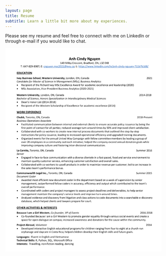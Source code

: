 ```yaml
---
layout: page
title: Resume
subtitle: Learn a little bit more about my experiences.
---
```


Please see my resume and feel free to connect with me on LinkedIn or through e-mail if you would like to chat.

![Anh Cindy Nguyen](/assets/img/Resume.jpg)
